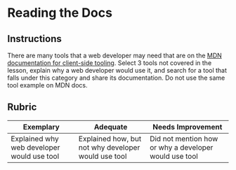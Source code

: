 # Reading the Docs

## Instructions

There are many tools that a web developer may need that are on the [MDN documentation for client-side tooling](https://developer.mozilla.org/en-US/docs/Learn/Tools_and_testing/Understanding_client-side_tools/Overview). Select 3 tools not covered in the lesson, explain why a web developer would use it, and search for a tool that falls under this category and share its documentation. Do not use the same tool example on MDN docs.

## Rubric

Exemplary | Adequate | Needs Improvement
--- | --- | -- |
|Explained why web developer would use tool| Explained how, but not why developer would use tool| Did not mention how or why a developer would use tool  |
